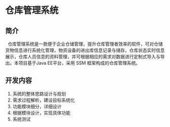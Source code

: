 # 仓库管理系统

## 简介
   仓库管理系统是一款便于企业仓储管理，提升仓库管理者效率的软件，可对仓储货物信息进行系统化管理，物资设备的进出库信息记录与储存，仓库状态实时信息展示，仓库人员信息的资料管理，并可根据相应的需求对数据进行定制式导入与导出。本项目基于Java EE平台，采用 SSM 框架构成的仓库管理系统。
    
## 开发内容
1.	系统的整体思路设计与规划
2.	需求过程解析，建设目标系统化
3.	功能模块细分，详细设计
4.	根据模块设计，实现具体功能
5.	系统测试
